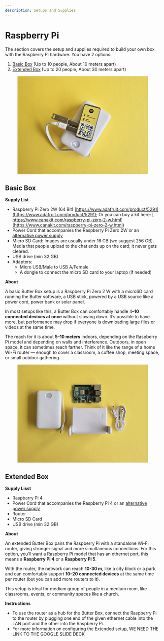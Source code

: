 ```yaml
---
description: Setups and Supplies
---
```


# Raspberry Pi

The section covers the setup and supplies required to build your own box with the Raspberry Pi hardware. You have 2 options:

1. [Basic Box](./#basic-box-supply-list) (Up to 10 people, About 10 meters apart)
2. [Extended Box](./#extended-box-supply-list) (Up to 20 people, About 30 meters apart)

<figure><img src="../../.gitbook/assets/20250815_142828.jpg" alt=""><figcaption></figcaption></figure>

## Basic Box&#x20;

**Supply List**

* Raspberry Pi Zero 2W (64 Bit) [https://www.adafruit.com/product/5291](https://www.adafruit.com/product/5291); Or you can buy a kit here: [\
  https://www.canakit.com/raspberry-pi-zero-2-w.html](https://www.canakit.com/raspberry-pi-zero-2-w.html)
* Power Cord that accompanies the Raspberry Pi Zero 2W or an [alternative power supply](../power-supply.md)
* Micro SD Card: Images are usually under 16 GB (we suggest 256 GB). Media that people upload to the chat ends up on the card; it never gets cleared.&#x20;
* USB drive (min 32 GB)
* Adapters:
  * Micro USB/Male to USB A/Female
  * A dongle to connect the micro SD card to your laptop (if needed)

**About**

A basic Butter Box setup is a Raspberry Pi Zero 2 W with a microSD card running the Butter software, a USB stick, powered by a USB source like a power cord, power bank or solar panel.

In most setups like this, a Butter Box can comfortably handle &#x34;**–10 connected devices at once** without slowing down. It’s possible to have more, but performance may drop if everyone is downloading large files or videos at the same time.

The reach for it is about **5–10 meters** indoors, depending on the Raspberry Pi model and depending on walls and interference. Outdoors, in open space, it can sometimes reach farther. Think of it like the range of a home Wi-Fi router — enough to cover a classroom, a coffee shop, meeting space, or small outdoor gathering.



<figure><img src="../../.gitbook/assets/20250815_142438.jpg" alt=""><figcaption></figcaption></figure>

## Extended Box

**Supply Lisst**

* Raspberry Pi 4&#x20;
* Power Cord that accompanies the Raspberry Pi 4 or an [alternative power supply](../power-supply.md)
* Router
* Micro SD Card
* USB drive (min 32 GB)



**About**

An extended Butter Box pairs the Raspberry Pi with a standalone Wi-Fi router, giving stronger signal and more simultaneous connections. For this option, you’ll want a Raspberry Pi model that has an ethernet port, this means a **Raspberry Pi 4** or a **Raspberry Pi 5**.

With the router, the network can reach **10-30 m**, like a city block or a park, and can comfortably support **10–20 connected devices** at the same time per router (but you can add more routers to it).

This setup is ideal for medium group of people in a medium room, like classrooms, events, or community spaces like a church.

**Instructions**

* To use the router as a hub for the Butter Box, connect the Raspberry Pi to the router by plugging one end of the given ethernet cable into the LAN port and the other into the Raspberry Pi.
* For more information on configuring the Extended setup, WE NEED THE LINK TO THE GOOGLE SLIDE DECK


